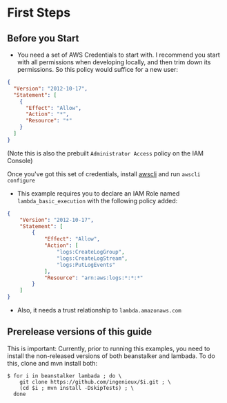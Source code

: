 # First Steps

## Before you Start

  * You need a set of AWS Credentials to start with. I recommend you start with all permissions when developing locally, and then trim down its permissions. So this policy would suffice for a new user:

```json
{
  "Version": "2012-10-17",
  "Statement": [
    {
      "Effect": "Allow",
      "Action": "*",
      "Resource": "*"
    }
  ]
}
```

(Note this is also the prebuilt ```Administrator Access``` policy on the IAM Console)

Once you've got this set of credentials, install [awscli](https://aws.amazon.com/cli/) and run ```awscli configure```

  * This example requires you to declare an IAM Role named ```lambda_basic_execution``` with the following policy added:

```json
{
    "Version": "2012-10-17",
    "Statement": [
        {
            "Effect": "Allow",
            "Action": [
                "logs:CreateLogGroup",
                "logs:CreateLogStream",
                "logs:PutLogEvents"
            ],
            "Resource": "arn:aws:logs:*:*:*"
        }
    ]
}
```

  * Also, it needs a trust relationship to ```lambda.amazonaws.com```

## Prerelease versions of this guide

This is important: Currently, prior to running this examples, you need to install the non-released versions of both beanstalker and lambada. To do this, clone and mvn install both:

```shell
$ for i in beanstalker lambada ; do \
    git clone https://github.com/ingenieux/$i.git ; \
    (cd $i ; mvn install -DskipTests) ; \
  done
```
